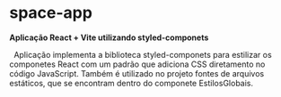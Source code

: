 # space-app
**Aplicação React + Vite utilizando styled-componets** 


&nbsp;
Aplicação implementa a biblioteca styled-componets para estilizar os componetes React com um padrão que adiciona CSS diretamento no código JavaScript. Também é utilizado no projeto fontes de arquivos estáticos, que se encontram dentro do componete EstilosGlobais.
